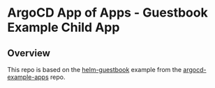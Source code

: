 # ArgoCD App of Apps - Guestbook Example Child App

## Overview

This repo is based on the [helm-guestbook](https://github.com/argoproj/argocd-example-apps/tree/master/helm-guestbook) example from the [argocd-example-apps](https://github.com/argoproj/argocd-example-apps) repo.

